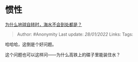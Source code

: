 # 惯性
[为什么地球自转时，海水不会到处都是？](https://www.zhihu.com/question/322021024/answer/675674435)

> Author: #Anonymity
> Last update: *28/01/2022*
> Links:
> Tags:

哈哈哈，这倒是个好问题。

这个问题也可以这样问——为什么高铁上的碟子里能装住水？
